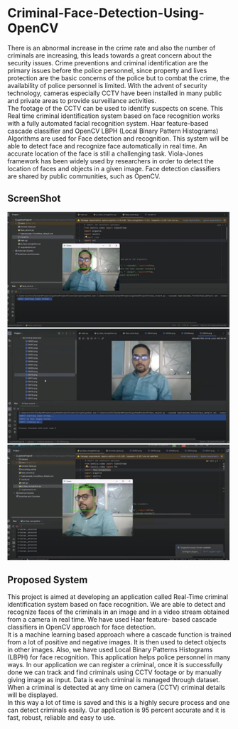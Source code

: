 # Criminal-Face-Detection-Using-OpenCV

There is an abnormal increase in the crime rate and also the number of criminals are increasing, this leads towards a great concern about the security issues.
Crime preventions and criminal identification are the primary issues before the police personnel, since property and lives protection are the basic concerns of the police but to combat the crime, the availability of police personnel is limited. With the advent of security technology, cameras especially CCTV have been installed in many public and private areas to provide surveillance activities. 
<br>
The footage of the CCTV can be used to identify suspects on scene. This Real time criminal identification system based on face recognition works with a fully automated facial recognition system. Haar feature-based cascade classifier and OpenCV LBPH (Local Binary Pattern Histograms) Algorithms are used for Face detection and recognition. This system will be able to detect face and recognize face automatically in real time. An accurate location of the face is still a challenging task. Viola-Jones framework has been widely used by researchers in order to detect the location of faces and objects in a given image. Face detection classifiers are shared by public communities, such as OpenCV.

## ScreenShot

<img src="ScreenShot/screenshot11.jpg" width="500" />
<img src="ScreenShot/screenshot12.jpg" width="500" />
<img src="ScreenShot/screenshot13.jpg" width="500" /> 

## Proposed System

This project is aimed at developing an application called Real-Time criminal identification system based on face recognition. We are able to detect and recognize faces of the criminals in an image and in a video stream obtained from a camera in real time. We have used Haar feature- based cascade classifiers in OpenCV approach for face detection. 
<br>
It is a machine learning based approach where a cascade function is trained from a lot of positive and negative images. It is then used to detect objects in other images. Also, we have used Local Binary Patterns Histograms (LBPH) for face recognition. This application helps police personnel in many ways. In our application we can register a criminal, once it is successfully done we can track and find criminals using CCTV footage or by manually giving image as input. Data is each criminal is managed through dataset. When a criminal is detected at any time on camera (CCTV) criminal details will be displayed. 
<br>
In this way a lot of time is saved and this is a highly secure process and one can detect criminals easily. Our application is 95 percent accurate and it is fast, robust, reliable and easy to use.
